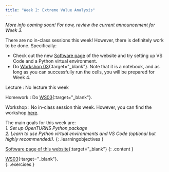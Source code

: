 ```yaml
---
title: "Week 2: Extreme Value Analysis"
---
```


_More info coming soon! For now, review the current announcement for Week 3._

There are no in-class sessions this week! However, there is definitely work to be done. Specifically:
- Check out the new [Software page](https://tudelft-citg.github.io/HOS-prob-design-24/software/) of the website and try setting up VS Code and a Python virtual environment.
- Do [Workshop 03](https://teachbooks.github.io/HOS-workbook/2024/workshop/03.html){:target="_blank"}. Note that it is a notebook, and as long as you can successfully run the cells, you will be prepared for Week 4.

Lecture
: No lecture this week

Homework
: Do [WS03](https://tudelft-citg.github.io/HOS-prob-design-24/workshop/03){:target="_blank"}.

Workshop
: No in-class session this week. However, you can find the workshop [here](https://tudelft-citg.github.io/HOS-prob-design-24/workshop/03).

<!-- Holidays
: None -->

The main goals for this week are:<br>
<i>1. Set up OpenTURNS Python package</i><br>
<i>2. Learn to use Python virtual environments and VS Code (optional but highly recommended!).</i>
{: .learningobjectives }

[Software page of this website](https://tudelft-citg.github.io/HOS-prob-design-24/software/){:target="_blank"}
{: .content }

[WS03](https://tudelft-citg.github.io/HOS-prob-design-24/workshop/03){:target="_blank"}.<br>
{: .exercises }